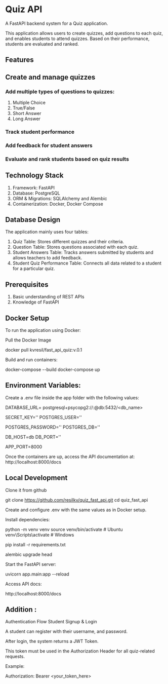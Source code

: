 # Quiz API

A FastAPI backend system for a Quiz application.

This application allows users to create quizzes, add questions to each quiz, and enables students to attend quizzes. Based on their performance, students are evaluated and ranked.

## Features

## Create and manage quizzes
### Add multiple types of questions to quizzes:
1. Multiple Choice
2. True/False
3. Short Answer
4. Long Answer
### Track student performance
### Add feedback for student answers
### Evaluate and rank students based on quiz results

## Technology Stack

1. Framework: FastAPI
2. Database: PostgreSQL
3. ORM & Migrations: SQLAlchemy and Alembic
4. Containerization: Docker, Docker Compose

## Database Design

The application mainly uses four tables:

1. Quiz Table: Stores different quizzes and their criteria.
2. Question Table: Stores questions associated with each quiz.
3. Student Answers Table: Tracks answers submitted by students and allows teachers to add feedback.
4. Student Quiz Performance Table: Connects all data related to a student for a particular quiz.

## Prerequisites

1. Basic understanding of REST APIs
2. Knowledge of FastAPI


## Docker Setup

To run the application using Docker:

Pull the Docker Image

docker pull kvresil/fast_api_quiz:v.0.1

Build and run containers:


docker-compose --build
docker-compose up

## Environment Variables:

Create a .env file inside the app folder with the following values:


DATABASE_URL= postgresql+psycopg2://<username>:<password>@db:5432/<db_name>

SECRET_KEY=''
POSTGRES_USER=''

POSTGRES_PASSWORD=''
POSTGRES_DB=''

DB_HOST=db
DB_PORT=''

APP_PORT=8000

Once the containers are up, access the API documentation at:
http://localhost:8000/docs

## Local Development

Clone it from github

git clone https://github.com/resilkv/quiz_fast_api.git
cd quiz_fast_api


Create and configure .env with the same values as in Docker setup.

Install dependencies:

python -m venv venv
source venv/bin/activate  # Ubuntu
venv\Scripts\activate     # Windows

pip install -r requirements.txt

alembic upgrade head

Start the FastAPI server:

uvicorn app.main:app --reload

Access API docs:

http://localhost:8000/docs

## Addition :

Authentication Flow
Student Signup & Login

A student can register with their username, and password.

After login, the system returns a JWT Token.

This token must be used in the Authorization Header for all quiz-related requests.

Example:

Authorization: Bearer <your_token_here>
